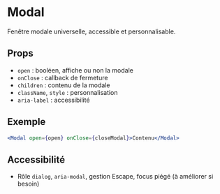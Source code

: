 # Modal

Fenêtre modale universelle, accessible et personnalisable.

## Props
- `open` : booléen, affiche ou non la modale
- `onClose` : callback de fermeture
- `children` : contenu de la modale
- `className`, `style` : personnalisation
- `aria-label` : accessibilité

## Exemple
```jsx
<Modal open={open} onClose={closeModal}>Contenu</Modal>
```

## Accessibilité
- Rôle `dialog`, `aria-modal`, gestion Escape, focus piégé (à améliorer si besoin) 